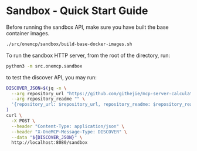 # Sandbox - Quick Start Guide

Before running the sandbox API, make sure you have built the base container
images.

```bash
./src/onemcp/sandbox/build-base-docker-images.sh
```

To run the sandbox HTTP server, from the root of the directory, run:

```bash
python3 -m src.onemcp.sandbox
```

to test the discover API, you may run:

```bash
DISCOVER_JSON=$(jq -n \
  --arg repository_url "https://github.com/githejie/mcp-server-calculator" \
  --arg repository_readme "" \
  '{repository_url: $repository_url, repository_readme: $repository_readme}'
)
curl \
  -X POST \
  --header "Content-Type: application/json" \
  --header "X-OneMCP-Message-Type: DISCOVER" \
  --data "${DISCOVER_JSON}" \
  http://localhost:8080/sandbox
```

